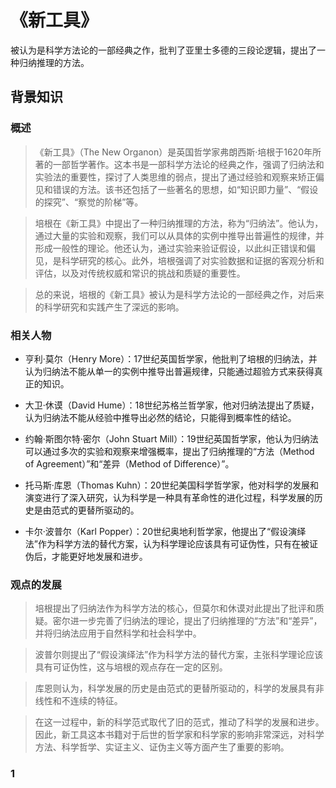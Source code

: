 《新工具》
===

被认为是科学方法论的一部经典之作，批判了亚里士多德的三段论逻辑，提出了一种归纳推理的方法。

背景知识
---
<!--rehype:body-class=cols-3-->

### 概述

> 《新工具》（The New Organon）是英国哲学家弗朗西斯·培根于1620年所著的一部哲学著作。这本书是一部科学方法论的经典之作，强调了归纳法和实验法的重要性，探讨了人类思维的弱点，提出了通过经验和观察来矫正偏见和错误的方法。该书还包括了一些著名的思想，如“知识即力量”、“假设的探究”、“察觉的阶梯”等。

> 培根在《新工具》中提出了一种归纳推理的方法，称为“归纳法”。他认为，通过大量的实验和观察，我们可以从具体的实例中推导出普遍性的规律，并形成一般性的理论。他还认为，通过实验来验证假设，以此纠正错误和偏见，是科学研究的核心。此外，培根强调了对实验数据和证据的客观分析和评估，以及对传统权威和常识的挑战和质疑的重要性。

> 总的来说，培根的《新工具》被认为是科学方法论的一部经典之作，对后来的科学研究和实践产生了深远的影响。

### 相关人物

- 亨利·莫尔（Henry More）：17世纪英国哲学家，他批判了培根的归纳法，并认为归纳法不能从单一的实例中推导出普遍规律，只能通过超验方式来获得真正的知识。

- 大卫·休谟（David Hume）：18世纪苏格兰哲学家，他对归纳法提出了质疑，认为归纳法不能从经验中推导出必然的结论，只能得到概率性的结论。

- 约翰·斯图尔特·密尔（John Stuart Mill）：19世纪英国哲学家，他认为归纳法可以通过多次的实验和观察来增强概率，提出了归纳推理的“方法（Method of Agreement）”和“差异（Method of Difference）”。

- 托马斯·库恩（Thomas Kuhn）：20世纪美国科学哲学家，他对科学的发展和演变进行了深入研究，认为科学是一种具有革命性的进化过程，科学发展的历史是由范式的更替所驱动的。

- 卡尔·波普尔（Karl Popper）：20世纪奥地利哲学家，他提出了“假设演绎法”作为科学方法的替代方案，认为科学理论应该具有可证伪性，只有在被证伪后，才能更好地发展和进步。

### 观点的发展

> 培根提出了归纳法作为科学方法的核心，但莫尔和休谟对此提出了批评和质疑。密尔进一步完善了归纳法的理论，提出了归纳推理的“方法”和“差异”，并将归纳法应用于自然科学和社会科学中。

> 波普尔则提出了“假设演绎法”作为科学方法的替代方案，主张科学理论应该具有可证伪性，这与培根的观点存在一定的区别。

> 库恩则认为，科学发展的历史是由范式的更替所驱动的，科学的发展具有非线性和不连续的特征。

> 在这一过程中，新的科学范式取代了旧的范式，推动了科学的发展和进步。因此，新工具这本书籍对于后世的哲学家和科学家的影响非常深远，对科学方法、科学哲学、实证主义、证伪主义等方面产生了重要的影响。


### 1
>